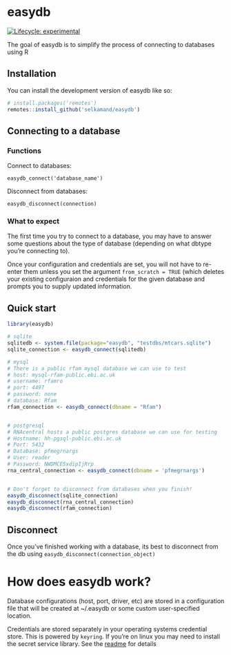 
<!-- README.md is generated from README.Rmd. Please edit that file -->

# easydb

<!-- badges: start -->

[![Lifecycle:
experimental](https://img.shields.io/badge/lifecycle-experimental-orange.svg)](https://lifecycle.r-lib.org/articles/stages.html#experimental)

<!-- badges: end -->

The goal of easydb is to simplify the process of connecting to databases
using R

## Installation

You can install the development version of easydb like so:

``` r
# install.packages('remotes')
remotes::install_github('selkamand/easydb')
```

## Connecting to a database

### Functions

Connect to databases:

`easydb_connect('database_name')`

Disconnect from databases:

`easydb_disconnect(connection)`

### What to expect

The first time you try to connect to a database, you may have to answer
some questions about the type of database (depending on what dbtype
you’re connecting to).

Once your configuration and credentials are set, you will not have to
re-enter them unless you set the argument `from_scratch = TRUE` (which
deletes your existing configuraion and credentials for the given
database and prompts you to supply updated information.

## Quick start

``` r
library(easydb)

# sqlite
sqlitedb <- system.file(package="easydb", "testdbs/mtcars.sqlite")
sqlite_connection <- easydb_connect(sqlitedb)

# mysql
# There is a public rfam mysql database we can use to test
# host: mysql-rfam-public.ebi.ac.uk
# username: rfamro
# port: 4497
# password: none
# database: Rfam
rfam_connection <- easydb_connect(dbname = "Rfam")


# postgresql
# RNAcentral hosts a public postgres database we can use for testing
# Hostname: hh-pgsql-public.ebi.ac.uk
# Port: 5432
# Database: pfmegrnargs
# User: reader
# Password: NWDMCE5xdipIjRrp
rna_central_connection <- easydb_connect(dbname = 'pfmegrnargs')


# Don't forget to disconnect from databases when you finish!
easydb_disconnect(sqlite_connection)
easydb_disconnect(rna_central_connection)
easydb_disconnect(rfam_connection)
```

## Disconnect

Once you’ve finished working with a database, its best to disconnect
from the db using `easydb_disconnect(connection_object)`

# How does easydb work?

Database configurations (host, port, driver, etc) are stored in a
configuration file that will be created at \~/.easydb or some custom
user-specified location.

Credentials are stored separately in your operating systems credential
store. This is powered by `keyring`. If you’re on linux you may need to
install the secret service library. See the
[readme](https://github.com/r-lib/keyring) for details
